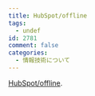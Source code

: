 ```yaml
---
title: HubSpot/offline
tags:
  - undef
id: 2781
comment: false
categories:
  - 情報技術について
---
```


<p><a href='https://github.com/HubSpot/offline'>HubSpot/offline</a>.</p>
    	